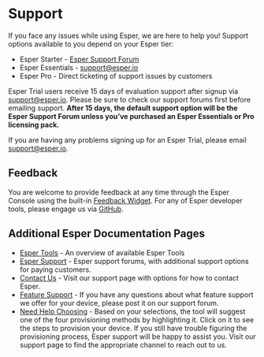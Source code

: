 # Support

If you face any issues while using Esper, we are here to help you! Support options available to you depend on your Esper tier:

* Esper Starter - [Esper Support Forum]
* Esper Essentials - support@esper.io
* Esper Pro - Direct ticketing of support issues by customers

Esper Trial users receive 15 days of evaluation support after signup via support@esper.io. Please be sure to check our support forums first before emailing support. **After 15 days, the default support option will be the Esper Support Forum unless you’ve purchased an Esper Essentials or Pro licensing pack.**

If you are having any problems signing up for an Esper Trial, please email support@esper.io.

## Feedback
You are welcome to provide feedback at any time through the Esper Console using the built-in [Feedback Widget]. For any of Esper developer tools, please engage us via [GitHub]. 

## Additional Esper Documentation Pages

* [Esper Tools] - An overview of available Esper Tools 
* [Esper Support] - Esper support forums, with additional support options for paying customers.
* [Contact Us] - Visit our support page with options for how to contact Esper.
* [Feature Support] - If you have any questions about what feature support we offer for your device, please post it on our support forum.
* [Need Help Choosing] - Based on your selections, the tool will suggest one of the four provisioning methods by highlighting it. Click on it to see the steps to provision your device. If you still have trouble figuring the provisioning process, Esper support will be happy to assist you. Visit our support page to find the appropriate channel to reach out to us.


[Esper Support Forum]: https://esperhelp.freshdesk.com/support/home
[Feedback Widget]: https://docs.esper.io/home/console.html#feedback-widget
[GitHub]: https://github.com/esper-io
[Esper Tools]: https://docs.esper.io/home/#esper-tools
[Esper Support]: https://docs.esper.io/home/support.html
[Contact Us]: https://docs.esper.io/home/#contact-us
[Feature Support]: https://docs.esper.io/home/requirements.html#esper-feature-support
[Need Help Choosing]: https://docs.esper.io/home/console.html#need-help-choosing





